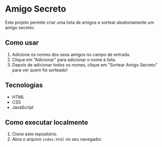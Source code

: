 # Amigo Secreto

Este projeto permite criar uma lista de amigos e sortear aleatoriamente um amigo secreto.

## Como usar

1. Adicione os nomes dos seus amigos no campo de entrada.
2. Clique em "Adicionar" para adicionar o nome à lista.
3. Depois de adicionar todos os nomes, clique em "Sortear Amigo Secreto" para ver quem foi sorteado!

## Tecnologias

- HTML
- CSS
- JavaScript

## Como executar localmente

1. Clone este repositório.
2. Abra o arquivo `index.html` no seu navegador.

